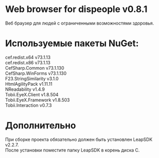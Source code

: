 ﻿# Web browser for dispeople v0.8.1
Веб браузер для людей с ограниченными возможностями здоровья.

# Используемые пакеты NuGet:
cef.redist.x64 v73.1.13  
cef.redist.x86 v73.1.13  
CefSharp.Common v73.1.130  
CefSharp.WinForms v73.1.130  
F23.StringSimilarity v3.1.0  
HtmlAgilityPack v1.11.11  
NReadability v1.4.9  
Tobii.EyeX.Client v1.8.504  
Tobii.EyeX.Framework v1.8.503  
Tobii.Interaction v0.7.3

# Дополнительно
При сборке проекта обязательно должен быть установлен LeapSDK v2.2.7.  
После установки поместите папку LeapSDK в корень диска C.
